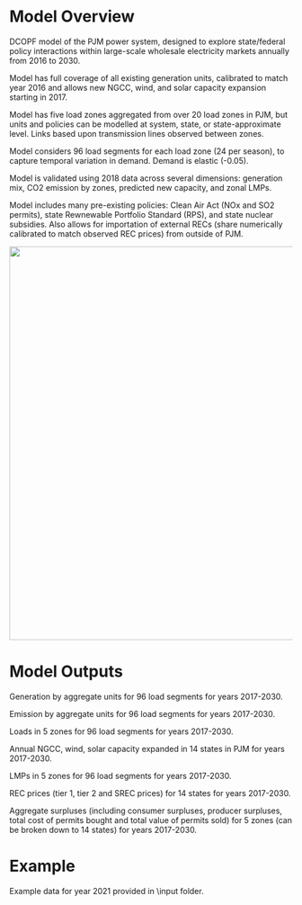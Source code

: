 # Model Overview
DCOPF model of the PJM power system, designed to explore state/federal policy interactions within large-scale wholesale electricity markets annually from 2016 to 2030. 

Model has full coverage of all existing generation units, calibrated to match year 2016 and allows new NGCC,  wind, and solar capacity expansion starting in 2017.

Model has five load zones aggregated from over 20 load zones in PJM, but units and policies can be modelled at system, state, or state-approximate level. Links based upon transmission lines observed  between  zones.

Model considers 96 load segments  for each load zone  (24 per season), to capture temporal variation in demand.  Demand  is elastic (-0.05).

Model is validated using 2018 data across several dimensions: generation mix, CO2 emission by zones, predicted new capacity, and zonal LMPs.

Model includes many pre-existing policies: Clean Air Act (NOx and SO2 permits), state Rewnewable Portfolio Standard (RPS), and state nuclear subsidies. Also allows for importation of external RECs (share numerically calibrated to match observed REC prices) from outside of PJM.

<img src="https://user-images.githubusercontent.com/56058936/87237658-11a29f80-c3c7-11ea-8256-6c68cc44e66e.png" width="700">

# Model Outputs
Generation by aggregate units for 96 load segments for years 2017-2030.

Emission by aggregate units for 96 load segments for years 2017-2030.

Loads in 5 zones for 96 load segments for years 2017-2030.

Annual NGCC, wind, solar capacity expanded in 14 states in PJM for years 2017-2030.

LMPs in 5 zones for 96 load segments for years 2017-2030.

REC prices (tier 1, tier 2 and SREC prices) for 14 states for years 2017-2030.

Aggregate surpluses (including consumer surpluses, producer surpluses, total cost of permits bought and total value of permits sold) for 5 zones (can be broken down to 14 states) for years 2017-2030.

# Example
Example data for year 2021 provided in \input folder. 
